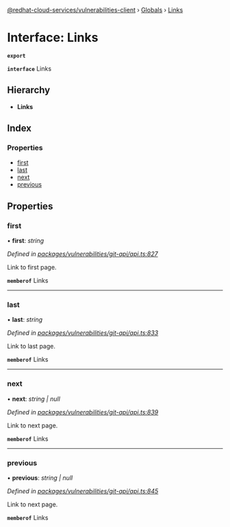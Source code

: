 [@redhat-cloud-services/vulnerabilities-client](../README.md) › [Globals](../globals.md) › [Links](links.md)

# Interface: Links

**`export`** 

**`interface`** Links

## Hierarchy

* **Links**

## Index

### Properties

* [first](links.md#first)
* [last](links.md#last)
* [next](links.md#next)
* [previous](links.md#previous)

## Properties

###  first

• **first**: *string*

*Defined in [packages/vulnerabilities/git-api/api.ts:827](https://github.com/RedHatInsights/javascript-clients/blob/master/packages/vulnerabilities/git-api/api.ts#L827)*

Link to first page.

**`memberof`** Links

___

###  last

• **last**: *string*

*Defined in [packages/vulnerabilities/git-api/api.ts:833](https://github.com/RedHatInsights/javascript-clients/blob/master/packages/vulnerabilities/git-api/api.ts#L833)*

Link to last page.

**`memberof`** Links

___

###  next

• **next**: *string | null*

*Defined in [packages/vulnerabilities/git-api/api.ts:839](https://github.com/RedHatInsights/javascript-clients/blob/master/packages/vulnerabilities/git-api/api.ts#L839)*

Link to next page.

**`memberof`** Links

___

###  previous

• **previous**: *string | null*

*Defined in [packages/vulnerabilities/git-api/api.ts:845](https://github.com/RedHatInsights/javascript-clients/blob/master/packages/vulnerabilities/git-api/api.ts#L845)*

Link to next page.

**`memberof`** Links
